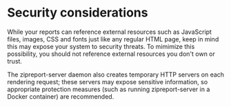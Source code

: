 # Security considerations

While your reports can reference external resources such as JavaScript files, images, CSS and fonts just like any
regular HTML page, keep in mind this may expose your system to security threats. To mimimize this possibility, you should
not reference external resources you don't own or trust.

The zipreport-server daemon also creates temporary HTTP servers on each rendering request; these servers may expose
sensitive information, so appropriate protection measures (such as running zipreport-server in a Docker container) are
recommended.



